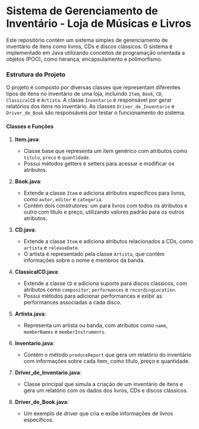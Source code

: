 # Sistema de Gerenciamento de Inventário - Loja de Músicas e Livros

Este repositório contém um sistema simples de gerenciamento de inventário de itens como livros, CDs e discos clássicos. O sistema é implementado em Java utilizando conceitos de programação orientada a objetos (POO), como herança, encapsulamento e polimorfismo.

### Estrutura do Projeto

O projeto é composto por diversas classes que representam diferentes tipos de itens no inventário de uma loja, incluindo `Item`, `Book`, `CD`, `ClassicalCD` e `Artista`. A classe `Inventario` é responsável por gerar relatórios dos itens no inventário. As classes `Driver_de_Inventario` e `Driver_de_Book` são responsáveis por testar o funcionamento do sistema.

#### Classes e Funções

1. **Item.java**: 
   - Classe base que representa um item genérico com atributos como `titulo`, `preco` e `quantidade`.
   - Possui métodos getters e setters para acessar e modificar os atributos.
   
2. **Book.java**:
   - Extende a classe `Item` e adiciona atributos específicos para livros, como `autor`, `editor` e `categoria`.
   - Contém dois construtores: um para livros com todos os atributos e outro com título e preço, utilizando valores padrão para os outros atributos.

3. **CD.java**:
   - Extende a classe `Item` e adiciona atributos relacionados a CDs, como `artista` e `releaseDate`.
   - O artista é representado pela classe `Artista`, que contém informações sobre o nome e membros da banda.

4. **ClassicalCD.java**:
   - Extende a classe `CD` e adiciona suporte para discos clássicos, com atributos como `compositor`, `performances` e `recordingLocation`.
   - Possui métodos para adicionar performances e exibir as performances associadas a cada disco.

5. **Artista.java**:
   - Representa um artista ou banda, com atributos como `name`, `memberNames` e `memberInstruments`.

6. **Inventario.java**:
   - Contém o método `produceReport` que gera um relatório do inventário com informações sobre cada item, como título, preço e quantidade.

7. **Driver_de_Inventario.java**:
   - Classe principal que simula a criação de um inventário de itens e gera um relatório com os dados dos livros, CDs e discos clássicos.

8. **Driver_de_Book.java**:
   - Um exemplo de driver que cria e exibe informações de livros específicos.
